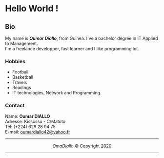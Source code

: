 # Hello World !

## Bio

My name is **_Oumar Diallo_**, from Guinea. I've a bachelor degree in IT Applied to Management. <br/>
I'm a freelance developper, fast learner and I like programming  lot.

### Hobbies

- Football
- Basketball
- Travels
- Readings
- IT technologies, Network and Programming.

### Contact

Name: **Oumar DIALLO**<br/>
Adresse: Kissosso - C/Matoto<br/>
Tél: (+224) 629 28 94 75<br/>
E-mail: oumardiallo42@yahoo.fr<br/>
<hr/><p align="center"> <i>OmaDiallo</i> &copy Copyright 2020 </p><hr/>
